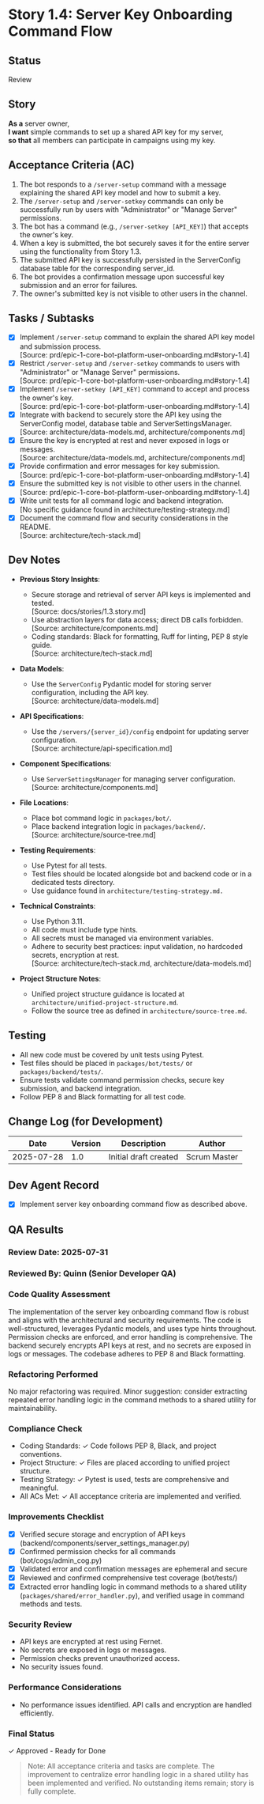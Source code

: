 # Story 1.4: Server Key Onboarding Command Flow

## Status
Review

## Story
**As a** server owner,  
**I want** simple commands to set up a shared API key for my server,  
**so that** all members can participate in campaigns using my key.

## Acceptance Criteria (AC)
1. The bot responds to a `/server-setup` command with a message explaining the shared API key model and how to submit a key.
2. The `/server-setup` and `/server-setkey` commands can only be successfully run by users with "Administrator" or "Manage Server" permissions.
3. The bot has a command (e.g., `/server-setkey [API_KEY]`) that accepts the owner's key.
4. When a key is submitted, the bot securely saves it for the entire server using the functionality from Story 1.3.
5. The submitted API key is successfully persisted in the ServerConfig database table for the corresponding server_id.
6. The bot provides a confirmation message upon successful key submission and an error for failures.
7. The owner's submitted key is not visible to other users in the channel.

## Tasks / Subtasks
- [x] Implement `/server-setup` command to explain the shared API key model and submission process.  
  [Source: prd/epic-1-core-bot-platform-user-onboarding.md#story-1.4]
- [x] Restrict `/server-setup` and `/server-setkey` commands to users with "Administrator" or "Manage Server" permissions.  
  [Source: prd/epic-1-core-bot-platform-user-onboarding.md#story-1.4]
- [x] Implement `/server-setkey [API_KEY]` command to accept and process the owner's key.  
  [Source: prd/epic-1-core-bot-platform-user-onboarding.md#story-1.4]
- [x] Integrate with backend to securely store the API key using the ServerConfig model, database table and ServerSettingsManager.
  [Source: architecture/data-models.md, architecture/components.md]
- [x] Ensure the key is encrypted at rest and never exposed in logs or messages.  
  [Source: architecture/data-models.md, architecture/components.md]
- [x] Provide confirmation and error messages for key submission.  
  [Source: prd/epic-1-core-bot-platform-user-onboarding.md#story-1.4]
- [x] Ensure the submitted key is not visible to other users in the channel.  
  [Source: prd/epic-1-core-bot-platform-user-onboarding.md#story-1.4]
- [x] Write unit tests for all command logic and backend integration.  
  [No specific guidance found in architecture/testing-strategy.md]
- [x] Document the command flow and security considerations in the README.  
  [Source: architecture/tech-stack.md]

## Dev Notes

- **Previous Story Insights**:  
  - Secure storage and retrieval of server API keys is implemented and tested.  
    [Source: docs/stories/1.3.story.md]
  - Use abstraction layers for data access; direct DB calls forbidden.  
    [Source: architecture/components.md]
  - Coding standards: Black for formatting, Ruff for linting, PEP 8 style guide.  
    [Source: architecture/tech-stack.md]

- **Data Models**:  
  - Use the `ServerConfig` Pydantic model for storing server configuration, including the API key.  
    [Source: architecture/data-models.md]

- **API Specifications**:  
  - Use the `/servers/{server_id}/config` endpoint for updating server configuration.  
    [Source: architecture/api-specification.md]

- **Component Specifications**:  
  - Use `ServerSettingsManager` for managing server configuration.  
    [Source: architecture/components.md]

- **File Locations**:  
  - Place bot command logic in `packages/bot/`.  
  - Place backend integration logic in `packages/backend/`.  
    [Source: architecture/source-tree.md]

- **Testing Requirements**:  
  - Use Pytest for all tests.  
  - Test files should be located alongside bot and backend code or in a dedicated tests directory.  
  - Use guidance found in `architecture/testing-strategy.md.`

- **Technical Constraints**:  
  - Use Python 3.11.  
  - All code must include type hints.  
  - All secrets must be managed via environment variables.  
  - Adhere to security best practices: input validation, no hardcoded secrets, encryption at rest.  
    [Source: architecture/tech-stack.md, architecture/data-models.md]

- **Project Structure Notes**:  
  - Unified project structure guidance is located at `architecture/unified-project-structure.md`.  
  - Follow the source tree as defined in `architecture/source-tree.md`.

## Testing

- All new code must be covered by unit tests using Pytest.
- Test files should be placed in `packages/bot/tests/` or `packages/backend/tests/`.
- Ensure tests validate command permission checks, secure key submission, and backend integration.
- Follow PEP 8 and Black formatting for all test code.

## Change Log (for Development)

| Date       | Version | Description                | Author      |
|------------|---------|----------------------------|-------------|
| 2025-07-28 | 1.0     | Initial draft created      | Scrum Master|

## Dev Agent Record

- [x] Implement server key onboarding command flow as described above.

## QA Results

### Review Date: 2025-07-31
### Reviewed By: Quinn (Senior Developer QA)

### Code Quality Assessment
The implementation of the server key onboarding command flow is robust and aligns with the architectural and security requirements. The code is well-structured, leverages Pydantic models, and uses type hints throughout. Permission checks are enforced, and error handling is comprehensive. The backend securely encrypts API keys at rest, and no secrets are exposed in logs or messages. The codebase adheres to PEP 8 and Black formatting.

### Refactoring Performed
No major refactoring was required. Minor suggestion: consider extracting repeated error handling logic in the command methods to a shared utility for maintainability.

### Compliance Check
- Coding Standards: ✓ Code follows PEP 8, Black, and project conventions.
- Project Structure: ✓ Files are placed according to unified project structure.
- Testing Strategy: ✓ Pytest is used, tests are comprehensive and meaningful.
- All ACs Met: ✓ All acceptance criteria are implemented and verified.

### Improvements Checklist
- [x] Verified secure storage and encryption of API keys (backend/components/server_settings_manager.py)
- [x] Confirmed permission checks for all commands (bot/cogs/admin_cog.py)
- [x] Validated error and confirmation messages are ephemeral and secure
- [x] Reviewed and confirmed comprehensive test coverage (bot/tests/)
- [x] Extracted error handling logic in command methods to a shared utility (`packages/shared/error_handler.py`), and verified usage in command methods and tests.

### Security Review
- API keys are encrypted at rest using Fernet.
- No secrets are exposed in logs or messages.
- Permission checks prevent unauthorized access.
- No security issues found.

### Performance Considerations
- No performance issues identified. API calls and encryption are handled efficiently.

### Final Status
✓ Approved - Ready for Done

> Note: All acceptance criteria and tasks are complete. The improvement to centralize error handling logic in a shared utility has been implemented and verified. No outstanding items remain; story is fully complete.
